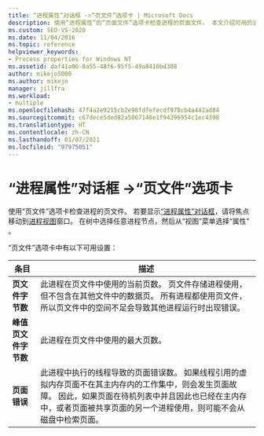 ```yaml
---
title: “进程属性”对话框 ->“页文件”选项卡 | Microsoft Docs
description: 使用“进程属性”的“页面文件”选项卡检查进程的页面文件。 本文介绍可用的设置。
ms.custom: SEO-VS-2020
ms.date: 11/04/2016
ms.topic: reference
helpviewer_keywords:
- Process properties for Windows NT
ms.assetid: daf41a06-8a55-48f6-95f5-49a8416bd308
author: mikejo5000
ms.author: mikejo
manager: jillfra
ms.workload:
- multiple
ms.openlocfilehash: 47f4a2e9215cb2e98fdfefecdf978cb4a442ad84
ms.sourcegitcommit: c67dece5ded82a5867148e1f94396954c1ec4398
ms.translationtype: HT
ms.contentlocale: zh-CN
ms.lasthandoff: 01/07/2021
ms.locfileid: "97975051"
---
```

# <a name="page-file-tab-process-properties-dialog-box"></a>“进程属性”对话框 ->“页文件”选项卡
使用“页文件”选项卡检查进程的页文件。 若要显示[“进程属性”对话框](../debugger/process-properties-dialog-box.md)，请将焦点移动到[进程视图](../debugger/processes-view.md)窗口。 在树中选择任意进程节点，然后从“视图”菜单选择“属性” 。

 “页文件”选项卡中有以下可用设置：

|条目|描述|
|-----------|-----------------|
|**页文件字节数**|此进程在页文件中使用的当前页数。 页文件存储进程使用，但不包含在其他文件中的数据页。 所有进程都使用页文件，所以页文件中的空间不足会导致其他进程运行时出现错误。|
|**峰值页文件字节数**|此进程在页文件中使用的最大页数。|
|**页面错误**|此进程中执行的线程导致的页面错误数。 如果线程引用的虚拟内存页面不在其主内存内的工作集中，则会发生页面故障。 因此，如果页面在待机列表中并且因此也已经在主内存中，或者页面被共享页面的另一个进程使用，则可能不会从磁盘中检索页面。|